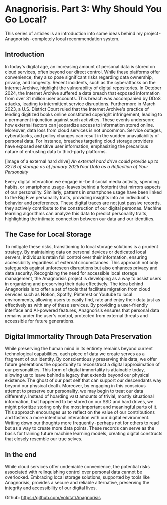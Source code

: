 # Anagnorisis. Part 3: Why Should You Go Local?
This series of articles is an introduction into some ideas behind my project - Anagnorisis - completely local recommendation system.

## Introduction
In today's digital age, an increasing amount of personal data is stored on cloud services, often beyond our direct control. While these platforms offer convenience, they also pose significant risks regarding data ownership, privacy, and longevity. Recent incidents, such as the cyberattacks on the Internet Archive, highlight the vulnerability of digital repositories. In October 2024, the Internet Archive suffered a data breach that exposed information from over 31 million user accounts. This breach was accompanied by DDoS attacks, leading to intermittent service disruptions. Furthermore in March 2023, a U.S. District Court ruled that the Internet Archive's practice of lending digitized books online constituted copyright infringement, leading to a permanent injunction against such activities. These events underscore how external factors can jeopardize access to information stored online.
Moreover, data loss from cloud services is not uncommon. Service outages, cyberattacks, and policy changes can result in the sudden unavailability of personal data. For instance, breaches targeting cloud storage providers have exposed sensitive user information, emphasizing the precarious nature of entrusting data to third-party platforms.

[image of a external hard drive]
*An external hard drive could provide up to 32TB of storage as of january 2025Your Data as a Reflection of Your Personality*

Every digital interaction we engage in - be it social media activity, spending habits, or smartphone usage - leaves behind a footprint that mirrors aspects of our personality. Similarly, patterns in smartphone usage have been linked to the Big Five personality traits, providing insights into an individual's behavior and preferences.
These digital traces are not just passive records, they actively contribute to the construction of our digital personas. Machine learning algorithms can analyze this data to predict personality traits, highlighting the intimate connection between our data and our identities.

## The Case for Local Storage
To mitigate these risks, transitioning to local storage solutions is a prudent strategy. By maintaining data on personal devices or dedicated local servers, individuals retain full control over their information, ensuring accessibility regardless of external circumstances. This approach not only safeguards against unforeseen disruptions but also enhances privacy and data security.
Recognizing the need for accessible local storage management, the Anagnorisis project is developing as a way to assist users in organizing and preserving their data effectively. The idea behind Anagnorisis is to offer a set of tools that facilitate migration from cloud services such as Notion, Spotify, Pinterest or Youtube to local environments, allowing users to easily find, rate and enjoy their data just as effectively as with any of these services. By providing a user-friendly interface and AI-powered features, Anagnorisis ensures that personal data remains under the user's control, protected from external threats and accessible for future generations.

## Digital Immortality Through Data Preservation
While preserving the human mind in its entirety remains beyond current technological capabilities, each piece of data we create serves as a fragment of our identity. By conscientiously preserving this data, we offer future generations the opportunity to reconstruct a digital approximation of our personalities. This form of digital immortality is attainable today, allowing us to leave behind a legacy that extends beyond our physical existence. The ghost of our past self that can support our descendants way beyond our physical death.
Moreover, by engaging in this conscious attempt to preserve our personality, we may begin to treat our data differently. Instead of hoarding vast amounts of trivial, mostly situational information, that happened to be stored on our SSD and hard drives, we might prioritize storing only the most important and meaningful parts of it. This approach encourages us to reflect on the value of our contributions and fosters a more intentional interaction with our digital environment. Writing down our thoughts more frequently - perhaps not for others to read but as a way to create more data points. These records can serve as the basis for training future machine learning models, creating digital constructs that closely resemble our true selves.

## In the end
While cloud services offer undeniable convenience, the potential risks associated with relinquishing control over personal data cannot be overlooked. Embracing local storage solutions, supported by tools like Anagnorisis, provides a secure and reliable alternative, preserving the integrity and accessibility of our digital lives.

Github: https://github.com/volotat/Anagnorisis
